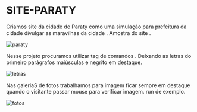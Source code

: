 # SITE-PARATY
Criamos site da cidade de Paraty como uma simulação para prefeitura da cidade divulgar as maravilhas da cidade .
Amostra do site .

![paraty](https://user-images.githubusercontent.com/106616102/179510809-25e20936-545e-4463-9ad4-c56e246039ed.PNG)

Nesse projeto procuramos utilizar tag de comandos .
Deixando as letras do primeiro parágrafos  maiúsculas e negrito em destaque.

![letras](https://user-images.githubusercontent.com/106616102/179511618-4401f5ac-4922-48e6-bc28-a00d77a4507f.PNG)

 Nas galeriaS de fotos trabalhamos para imagem ficar sempre em destaque quando o visitante passar mouse para verificar imagem.
run de exemplo.

![fotos](https://user-images.githubusercontent.com/106616102/179511442-691e6657-3a4b-474e-b58a-81e890ebc181.PNG)




